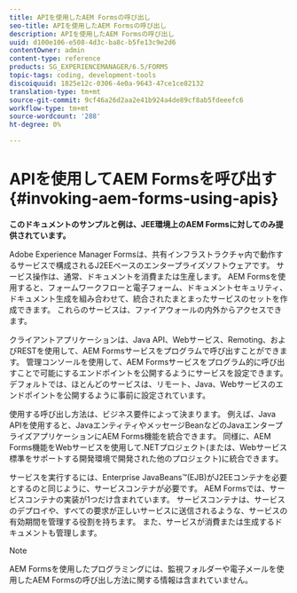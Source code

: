 ```yaml
---
title: APIを使用したAEM Formsの呼び出し
seo-title: APIを使用したAEM Formsの呼び出し
description: APIを使用したAEM Formsの呼び出し
uuid: d100e106-e508-4d3c-ba8c-b5fe13c9e2d6
contentOwner: admin
content-type: reference
products: SG_EXPERIENCEMANAGER/6.5/FORMS
topic-tags: coding, development-tools
discoiquuid: 1825e12c-0306-4e0a-9643-47ce1ce82132
translation-type: tm+mt
source-git-commit: 9cf46a26d2aa2e41b924a4de89cf8ab5fdeeefc6
workflow-type: tm+mt
source-wordcount: '288'
ht-degree: 0%

---
```



# APIを使用してAEM Formsを呼び出す{#invoking-aem-forms-using-apis}

**このドキュメントのサンプルと例は、JEE環境上のAEM Formsに対してのみ提供されています。**

Adobe Experience Manager Formsは、共有インフラストラクチャ内で動作するサービスで構成されるJ2EEベースのエンタープライズソフトウェアです。 サービス操作は、通常、ドキュメントを消費または生産します。 AEM Formsを使用すると、フォームワークフローと電子フォーム、ドキュメントセキュリティ、ドキュメント生成を組み合わせて、統合されたまとまったサービスのセットを作成できます。 これらのサービスは、ファイアウォールの内外からアクセスできます。

クライアントアプリケーションは、Java API、Webサービス、Remoting、およびRESTを使用して、AEM Formsサービスをプログラムで呼び出すことができます。 管理コンソールを使用して、AEM Formsサービスをプログラム的に呼び出すことで可能にするエンドポイントを公開するようにサービスを設定できます。 デフォルトでは、ほとんどのサービスは、リモート、Java、Webサービスのエンドポイントを公開するように事前に設定されています。

使用する呼び出し方法は、ビジネス要件によって決まります。 例えば、Java APIを使用すると、JavaエンティティやメッセージBeanなどのJavaエンタープライズアプリケーションにAEM Forms機能を統合できます。 同様に、AEM Forms機能をWebサービスを使用して.NETプロジェクト(または、Webサービス標準をサポートする開発環境で開発された他のプロジェクト)に統合できます。

サービスを実行するには、Enterprise JavaBeans™(EJB)がJ2EEコンテナを必要とするのと同じように、サービスコンテナが必要です。 AEM Formsでは、サービスコンテナの実装が1つだけ含まれています。 サービスコンテナは、サービスのデプロイや、すべての要求が正しいサービスに送信されるような、サービスの有効期間を管理する役割を持ちます。 また、サービスが消費または生成するドキュメントも管理します。

>[!NOTE]
>
>AEM Formsを使用したプログラミングには、監視フォルダーや電子メールを使用したAEM Formsの呼び出し方法に関する情報は含まれていません。

